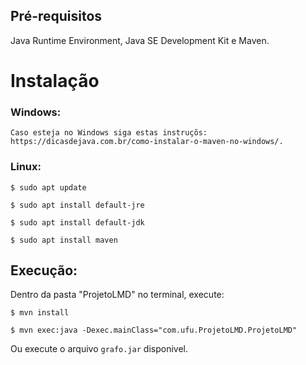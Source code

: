 
## Pré-requisitos

Java Runtime Environment, Java SE Development Kit e Maven.



# Instalação

  ### Windows:
    Caso esteja no Windows siga estas instruçõs: https://dicasdejava.com.br/como-instalar-o-maven-no-windows/.
    
  ### Linux:
```
$ sudo apt update
```
```
$ sudo apt install default-jre
```
```
$ sudo apt install default-jdk
```
```
$ sudo apt install maven
```

## Execução:

Dentro da pasta "ProjetoLMD" no terminal, execute: 
```
$ mvn install
```

```
$ mvn exec:java -Dexec.mainClass="com.ufu.ProjetoLMD.ProjetoLMD"
```
Ou execute o arquivo ``grafo.jar`` disponivel.
